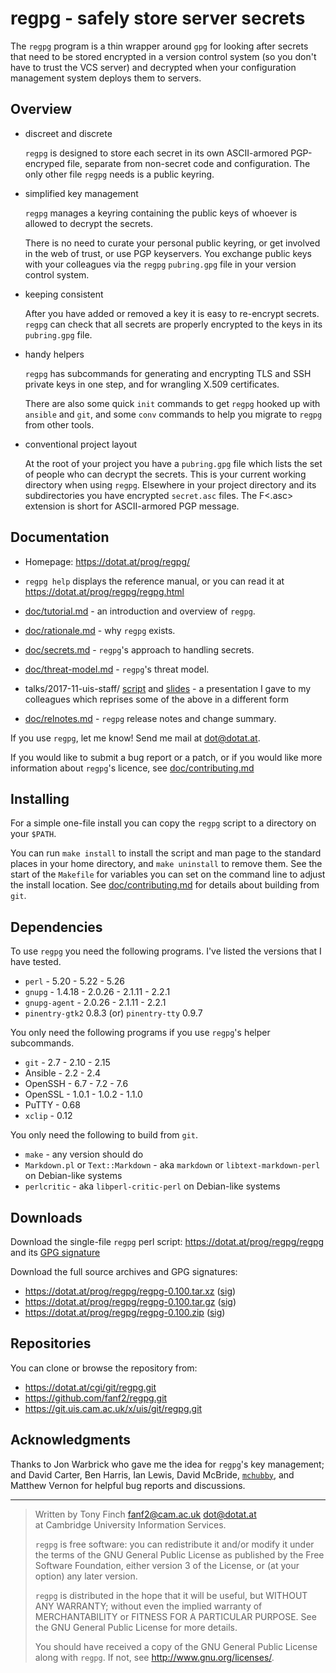 regpg - safely store server secrets
===================================

The `regpg` program is a thin wrapper around `gpg` for looking after
secrets that need to be stored encrypted in a version control system
(so you don't have to trust the VCS server) and decrypted when your
configuration management system deploys them to servers.


Overview
--------

 *  discreet and discrete

    `regpg` is designed to store each secret in its own
    ASCII-armored PGP-encryped file, separate from non-secret
    code and configuration. The only other file `regpg` needs
    is a public keyring.

 *  simplified key management

    `regpg` manages a keyring containing the public keys of
    whoever is allowed to decrypt the secrets.

    There is no need to curate your personal public keyring, or
    get involved in the web of trust, or use PGP keyservers.
    You exchange public keys with your colleagues via the `regpg`
    `pubring.gpg` file in your version control system.

 *  keeping consistent

    After you have added or removed a key it is easy to re-encrypt
    secrets. `regpg` can check that all secrets are properly
    encrypted to the keys in its `pubring.gpg` file.

 *  handy helpers

    `regpg` has subcommands for generating and encrypting TLS and
    SSH private keys in one step, and for wrangling X.509
    certificates.

    There are also some quick `init` commands to get `regpg` hooked up
    with `ansible` and `git`, and some `conv` commands to help you
    migrate to `regpg` from other tools.

 *  conventional project layout

    At the root of your project you have a `pubring.gpg` file which
    lists the set of people who can decrypt the secrets. This is your
    current working directory when using `regpg`. Elsewhere in your
    project directory and its subdirectories you have encrypted
    `secret.asc` files. The F<.asc> extension is short for
    ASCII-armored PGP message.


Documentation
-------------

 *  Homepage: <https://dotat.at/prog/regpg/>

 *  `regpg help` displays the reference manual, or you can read it at
    <https://dotat.at/prog/regpg/regpg.html>

 *  [doc/tutorial.md](https://dotat.at/prog/regpg/doc/tutorial.html) -
    an introduction and overview of `regpg`.

 *  [doc/rationale.md](https://dotat.at/prog/regpg/doc/rationale.html) -
    why `regpg` exists.

 *  [doc/secrets.md](https://dotat.at/prog/regpg/doc/secrets.html) -
    `regpg`'s approach to handling secrets.

 *  [doc/threat-model.md](https://dotat.at/prog/regpg/doc/threat-model.html) -
    `regpg`'s threat model.

 *  talks/2017-11-uis-staff/
    [script](https://dotat.at/prog/regpg/talks/2017-11-uis-staff/notes.pdf) and
    [slides](https://dotat.at/prog/regpg/talks/2017-11-uis-staff/slides.pdf) -
    a presentation I gave to my colleagues which reprises some of the
    above in a different form

 *  [doc/relnotes.md](https://dotat.at/prog/regpg/doc/relnotes.html) -
    `regpg` release notes and change summary.

If you use `regpg`, let me know! Send me mail at <dot@dotat.at>.

If you would like to submit a bug report or a patch,
or if you would like more information about `regpg`'s licence, see
[doc/contributing.md](https://dotat.at/prog/regpg/doc/contributing.html)


Installing
----------

For a simple one-file install you can copy the `regpg` script to a
directory on your `$PATH`.

You can run `make install` to install the script and man page to the
standard places in your home directory, and `make uninstall` to remove
them. See the start of the `Makefile` for variables you can set on the
command line to adjust the install location. See
[doc/contributing.md](https://dotat.at/prog/regpg/doc/contributing.html)
for details about building from `git`.


Dependencies
------------

To use `regpg` you need the following programs. I've listed the
versions that I have tested.

* `perl` - 5.20 - 5.22 - 5.26
* `gnupg` - 1.4.18 - 2.0.26 - 2.1.11 - 2.2.1
* `gnupg-agent` - 2.0.26 - 2.1.11 - 2.2.1
* `pinentry-gtk2` 0.8.3 (or) `pinentry-tty` 0.9.7

You only need the following programs if you use `regpg`'s helper
subcommands.

* `git` - 2.7 - 2.10 - 2.15
* Ansible - 2.2 - 2.4
* OpenSSH - 6.7 - 7.2 - 7.6
* OpenSSL - 1.0.1 - 1.0.2 - 1.1.0
* PuTTY - 0.68
* `xclip` - 0.12

You only need the following to build from `git`.

* `make` - any version should do
* `Markdown.pl` or `Text::Markdown` -
    aka `markdown` or `libtext-markdown-perl` on Debian-like systems
* `perlcritic` - aka `libperl-critic-perl` on Debian-like systems


Downloads
---------

Download the single-file `regpg` perl script:
<https://dotat.at/prog/regpg/regpg>
and its [GPG signature](https://dotat.at/prog/regpg/regpg.asc)

Download the full source archives and GPG signatures:

* <https://dotat.at/prog/regpg/regpg-0.100.tar.xz>
  ([sig](https://dotat.at/prog/regpg/regpg-0.100.tar.xz.asc))
* <https://dotat.at/prog/regpg/regpg-0.100.tar.gz>
  ([sig](https://dotat.at/prog/regpg/regpg-0.100.tar.gz.asc))
* <https://dotat.at/prog/regpg/regpg-0.100.zip>
  ([sig](https://dotat.at/prog/regpg/regpg-0.100.zip.asc))


Repositories
------------

You can clone or browse the repository from:

* <https://dotat.at/cgi/git/regpg.git>
* <https://github.com/fanf2/regpg.git>
* <https://git.uis.cam.ac.uk/x/uis/git/regpg.git>


Acknowledgments
---------------

Thanks to Jon Warbrick who gave me the idea for `regpg`'s key
management; and David Carter, Ben Harris, Ian Lewis, David McBride,
[`mchubby`](https://github.com/mchubby), and Matthew Vernon for
helpful bug reports and discussions.


---------------------------------------------------------------------------

> Written by Tony Finch <fanf2@cam.ac.uk> <dot@dotat.at>  
> at Cambridge University Information Services.  
>
> `regpg` is free software: you can redistribute it and/or modify
> it under the terms of the GNU General Public License as published by
> the Free Software Foundation, either version 3 of the License, or
> (at your option) any later version.
>
> `regpg` is distributed in the hope that it will be useful,
> but WITHOUT ANY WARRANTY; without even the implied warranty of
> MERCHANTABILITY or FITNESS FOR A PARTICULAR PURPOSE.  See the
> GNU General Public License for more details.
>
> You should have received a copy of the GNU General Public License
> along with `regpg`.  If not, see <http://www.gnu.org/licenses/>.
